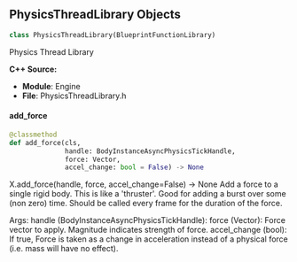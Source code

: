 ## PhysicsThreadLibrary Objects

```python
class PhysicsThreadLibrary(BlueprintFunctionLibrary)
```

Physics Thread Library

**C++ Source:**

- **Module**: Engine
- **File**: PhysicsThreadLibrary.h

<a id="unreal.PhysicsThreadLibrary.add_force"></a>

#### add_force

```python
@classmethod
def add_force(cls,
              handle: BodyInstanceAsyncPhysicsTickHandle,
              force: Vector,
              accel_change: bool = False) -> None
```

X.add_force(handle, force, accel_change=False) -> None
Add a force to a single rigid body.
This is like a 'thruster'. Good for adding a burst over some (non zero) time. Should be called every frame for the duration of the force.

Args:
    handle (BodyInstanceAsyncPhysicsTickHandle): 
    force (Vector): Force vector to apply. Magnitude indicates strength of force.
    accel_change (bool): If true, Force is taken as a change in acceleration instead of a physical force (i.e. mass will have no effect).

<a id="unreal.PhysicsThrusterComponent"></a>